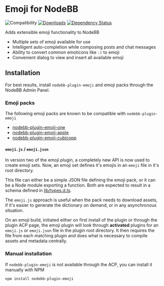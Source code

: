 # Emoji for NodeBB

![Compatibility](https://packages.nodebb.org/api/v1/plugins/nodebb-plugin-emoji/compatibility.png)
[![Downloads](https://img.shields.io/npm/dm/nodebb-plugin-emoji.svg)](https://www.npmjs.com/package/nodebb-plugin-emoji)
[![Dependency Status](https://david-dm.org/NodeBB-Community/nodebb-plugin-emoji.svg)](https://david-dm.org/NodeBB/nodebb-plugin-emoji)

Adds extensible emoji functionality to NodeBB

 - Multiple sets of emoji available for use
 - Intelligent auto-completion while composing posts and chat messages
 - Ability to convert common emoticons like `:)` to emoji
 - Convenient dialog to view and insert all available emoji

## Installation

For best results, install `nodebb-plugin-emoji` and emoji packs through the NodeBB Admin Panel.

### Emoji packs

The following emoji packs are known to be compatible with `nodebb-plugin-emoji`

 - [nodebb-plugin-emoji-one](https://github.com/NodeBB-Community/nodebb-plugin-emoji-one)
 - [nodebb-plugin-emoji-apple](https://github.com/NodeBB-Community/nodebb-plugin-emoji-apple)
 - [nodebb-plugin-emoji-cubicopp](https://github.com/NodeBB-Community/nodebb-plugin-emoji-cubicopp)

#### `emoji.js` / `emoji.json`

In version two of the emoji plugin, a completely new API is now used to create emoji sets. Now, an emoji set defines it's emojis in an `emoji` file in it's root directory.

This file can either be a simple JSON file defining the emoji pack, or it can be a Node module exporting a function. Both are expected to result in a schema defined in [lib/types.d.ts](lib/types.d.ts).

The `emoji.js` approach is useful when the pack needs to download assets, if it's easier to generate the dictionary on demand, or in any asynchronous situation.

On an emoji build, initiated either on first install of the plugin or through the plugin ACP page, the emoji plugin will look through **activated** plugins for an `emoji.js` or `emoji.json` file in the plugin root directory. It then requires the file from each matching plugin and does what is necessary to compile assets and metadata centrally.

### Manual installation

If `nodebb-plugin-emoji` is not available through the ACP, you can install it manually with NPM

    npm install nodebb-plugin-emoji
